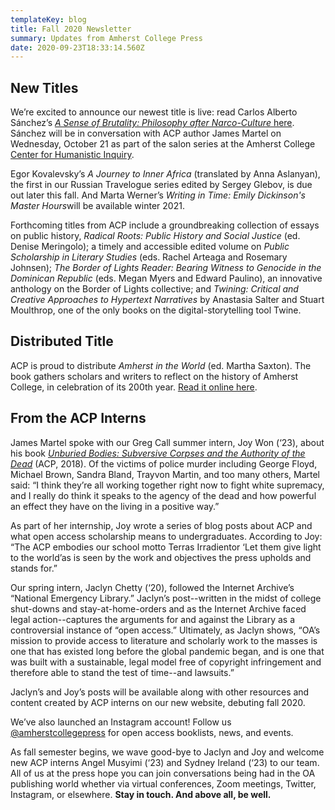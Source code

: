 ```yaml
---
templateKey: blog
title: Fall 2020 Newsletter
summary: Updates from Amherst College Press
date: 2020-09-23T18:33:14.560Z
---
```

## New Titles

We’re excited to announce our newest title is live: read Carlos Alberto Sánchez’s [*A Sense of Brutality: Philosophy after Narco-Culture* here](https://doi.org/10.3998/mpub.11923978%20). Sánchez will be in conversation with ACP author James Martel on Wednesday, October 21 as part of the salon series at the Amherst College [Center for Humanistic Inquiry](https://www.amherst.edu/academiclife/colloquia/center-humanistic-inquiry).

Egor Kovalevsky’s *A Journey to Inner Africa* (translated by Anna Aslanyan), the first in our Russian Travelogue series edited by Sergey Glebov, is due out later this fall. And Marta Werner’s *Writing in Time: Emily Dickinson's Master Hours*will be available winter 2021.

Forthcoming titles from ACP include a groundbreaking collection of essays on public history, *Radical Roots: Public History and Social Justice* (ed. Denise Meringolo); a timely and accessible edited volume on *Public Scholarship in Literary Studies* (eds. Rachel Arteaga and Rosemary Johnsen); *The Border of Lights Reader: Bearing Witness to Genocide in the Dominican Republic* (eds. Megan Myers and Edward Paulino), an innovative anthology on the Border of Lights collective; and *Twining: Critical and Creative Approaches to Hypertext Narratives* by Anastasia Salter and Stuart Moulthrop, one of the only books on the digital-storytelling tool Twine.

## Distributed Title

ACP is proud to distribute *Amherst in the World* (ed. Martha Saxton). The book gathers scholars and writers to reflect on the history of Amherst College, in celebration of its 200th year. [Read it online here](https://www.fulcrum.org/concern/monographs/6q182m93x?locale=en).

## From the ACP Interns

James Martel spoke with our Greg Call summer intern, Joy Won (‘23), about his book *[Unburied Bodies: Subversive Corpses and the Authority of the Dead](https://doi.org/10.3998/mpub.10214671)* (ACP, 2018). Of the victims of police murder including George Floyd, Michael Brown, Sandra Bland, Trayvon Martin, and too many others, Martel said: “I think they’re all working together right now to fight white supremacy, and I really do think it speaks to the agency of the dead and how powerful an effect they have on the living in a positive way.”

As part of her internship, Joy wrote a series of blog posts about ACP and what open access scholarship means to undergraduates. According to Joy: “The ACP embodies our school motto Terras Irradientor ‘Let them give light to the world’as is seen by the work and objectives the press upholds and stands for.”

Our spring intern, Jaclyn Chetty (‘20), followed the Internet Archive’s “National Emergency Library.” Jaclyn’s post--written in the midst of college shut-downs and stay-at-home-orders and as the Internet Archive faced legal action--captures the arguments for and against the Library as a controversial instance of “open access.” Ultimately, as Jaclyn shows, “OA’s mission to provide access to literature and scholarly work to the masses is one that has existed long before the global pandemic began, and is one that was built with a sustainable, legal model free of copyright infringement and therefore able to stand the test of time--and lawsuits.”

Jaclyn’s and Joy’s posts will be available along with other resources and content created by ACP interns on our new website, debuting fall 2020.

We’ve also launched an Instagram account! Follow us [@amherstcollegepress](https://www.instagram.com/amherstcollegepress/) for open access booklists, news, and events.

As fall semester begins, we wave good-bye to Jaclyn and Joy and welcome new ACP interns Angel Musyimi (‘23) and Sydney Ireland (‘23) to our team. All of us at the press hope you can join conversations being had in the OA publishing world whether via virtual conferences, Zoom meetings, Twitter, Instagram, or elsewhere. **Stay in touch. And above all, be well.**